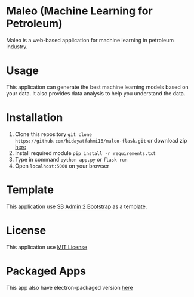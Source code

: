 # Maleo (Machine Learning for Petroleum)
Maleo is a web-based application for machine learning in petroleum industry. 

# Usage
This application can generate the best machine learning models based on your data. It also provides data analysis to help you understand the data.

# Installation
1. Clone this repository `git clone https://github.com/hidayatfahmi16/maleo-flask.git` or download zip [here](https://github.com/hidayatfahmi16/maleo-flask/archive/master.zip)
2. Install required module `pip install -r requirements.txt`
3. Type in command `python app.py` or `flask run` 
4. Open `localhost:5000` on your browser

# Template
This application use [SB Admin 2 Bootstrap](https://startbootstrap.com/themes/sb-admin-2/) as a template.

# License 
This application use [MIT License](https://opensource.org/licenses/MIT)

# Packaged Apps
This app also have electron-packaged version [here](https://www.researchgate.net/project/MALEO-MAchine-LEarning-for-petrOleum) 
